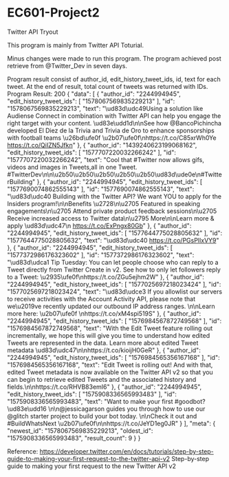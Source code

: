 # EC601-Project2
Twitter API Tryout

This program is mainly from Twitter API Toturial.

Minus changes were made to run this program.
The program achieved post retrieve from @Twitter_Dev in seven days.

Program result consist of author_id, edit_history_tweet_ids, id, text for each tweet. At the end of result, total count of tweets was returned with IDs.
Program Result:
200
{
    "data": [
        {
            "author_id": "2244994945",
            "edit_history_tweet_ids": [
                "1578067569835229213"
            ],
            "id": "1578067569835229213",
            "text": "\ud83d\udc49Using a solution like Audiense Connect in combination with Twitter API can help you engage the right target with your content. \ud83e\udd1d\n\nSee how @BancoPichincha developed El Diez de la Trivia and Trivia de Oro to enhance sponsorships with football teams \u26bd\ufe0f \u2b07\ufe0f\nhttps://t.co/C85xrWh0Ye https://t.co/QiIZN5Jfkn"
        },
        {
            "author_id": "1439240623199068162",
            "edit_history_tweet_ids": [
                "1577707220032266242"
            ],
            "id": "1577707220032266242",
            "text": "Cool that #Twitter now allows gifs, videos and images in Tweets,all in one Tweet. #TwitterDev\n\n\u2b50\u2b50\u2b50\u2b50\u2b50\ud83d\ude0e\n#TwitterBuilding"
        },
        {
            "author_id": "2244994945",
            "edit_history_tweet_ids": [
                "1577690074862555143"
            ],
            "id": "1577690074862555143",
            "text": "\ud83d\udc40 Building with the Twitter API? We want YOU to apply for the Insiders program!\n\nBenefits \u2728\n\u2705 Featured 
in speaking engagements\n\u2705 Attend private product feedback sessions\n\u2705 Receive increased access to Twitter data\n\u2795 More\n\nLearn more &amp; apply \ud83d\udc47\n https://t.co/ExPngx80Gb"
        },
        {
            "author_id": "2244994945",
            "edit_history_tweet_ids": [
                "1577644775028805632"
            ],
            "id": "1577644775028805632",
            "text": "\ud83d\udc40 https://t.co/PGsPlIxVY9"
        },
        {
            "author_id": "2244994945",
            "edit_history_tweet_ids": [
                "1577372986176323602"
            ],
            "id": "1577372986176323602",
            "text": "\ud83d\udca1 Tip Tuesday: You can let people choose who can reply to a Tweet directly from Twitter Create in v2. See how to only let followers reply to a Tweet: \u2935\ufe0f\nhttps://t.co/ZGu5ejhm2W"
        },
        {
            "author_id": "2244994945",
            "edit_history_tweet_ids": [
                "1577025697218023424"
            ],
            "id": "1577025697218023424",
            "text": "\ud83d\udce3 If you allowlist our servers to receive activities with the Account Activity API, please note that we\u2019ve recently updated our outbound IP address ranges. \n\nLearn more here: \u2b07\ufe0f \nhttps://t.co/xM4spi519S"
        },
        {
            "author_id": "2244994945",
            "edit_history_tweet_ids": [
                "1576984567872749568"
            ],
            "id": "1576984567872749568",
            "text": "With the Edit Tweet feature rolling out incrementally, we hope this will give you time to understand how edited Tweets are represented in the data. Learn more about edited Tweet metadata \ud83d\udc47\n\nhttps://t.co/kioijH0GeR"
        },
        {
            "author_id": "2244994945",
            "edit_history_tweet_ids": [
                "1576984565356167168"
            ],
            "id": "1576984565356167168",
            "text": "Edit Tweet is rolling out! And with that, edited Tweet metadata is now available on the Twitter API v2 so that you can begin to retrieve edited Tweets and the associated history and fields.\n\nhttps://t.co/RHVB83emI6"
        },
        {
            "author_id": "2244994945",
            "edit_history_tweet_ids": [
                "1575908336565993483"
            ],
            "id": "1575908336565993483",
            "text": "Want to make your first #goodbot? \ud83e\udd16 \n\n@jessicagarson guides you through how to use our @glitch starter project to 
build your bot today. \n\nCheck it out and #BuildWhatsNext \u2b07\ufe0f\n\nhttps://t.co/JeYD1eg0JR"
        }
    ],
    "meta": {
        "newest_id": "1578067569835229213",
        "oldest_id": "1575908336565993483",
        "result_count": 9
    }
}

Reference: https://developer.twitter.com/en/docs/tutorials/step-by-step-guide-to-making-your-first-request-to-the-twitter-api-v2
Step-by-step guide to making your first request to the new Twitter API v2
